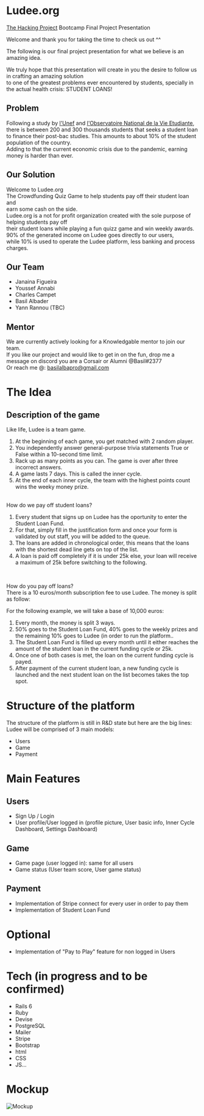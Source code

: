 # Ludee.org
[The Hacking Project](https://www.thehackingproject.org/) Bootcamp Final Project Presentation

Welcome and thank you for taking the time to check us out ^^ <br>

The following is our final project presentation for what we believe is an amazing idea. <br>

We truly hope that this presentation will create in you the desire to follow us in crafting an amazing solution <br>
to one of the greatest problems ever encountered by students, specially in the actual health crisis: STUDENT LOANS! <br>

## Problem
Following a study by [l'Unef](https://unef.fr/) and [l'Observatoire National de la Vie Etudiante](http://www.ove-national.education.fr/situation-economique-et-financiere-des-etudiant%c2%b7e%c2%b7s-de-nouvelles-donnees-disponibles-2/), there is between 200 and 300 thousands students that seeks a student loan to finance their post-bac studies. This amounts to about 10% of the student population of the country. <br>
Adding to that the current economic crisis due to the pandemic, earning money is harder than ever. <br>

## Our Solution
Welcome to Ludee.org <br>
The Crowdfunding Quiz Game to help students pay off their student loan and <br>
earn some cash on the side. <br>
Ludee.org is a not for profit organization created with the sole purpose of helping students pay off<br>
their student loans while playing a fun quizz game and win weekly awards. 90% of the generated income on Ludee goes directly to our users,<br>
while 10% is used to operate the Ludee platform, less banking and process charges.<br>

## Our Team
* Janaina Figueira
* Youssef Annabi
* Charles Campet
* Basil Albader
* Yann Rannou (TBC)

## Mentor
We are currently actively looking for a Knowledgable mentor to join our team. <br>
If you like our project and would like to get in on the fun, drop me a message on discord you are a Corsair or Alumni @Basil#2377<br>
Or reach me @: basilalbapro@gmail.com

# The Idea

## Description of the game
Like life, Ludee is a team game.

1. At the beginning of each game, you get matched with 2 random player.
2. You independently answer general-purpose trivia statements True or False within a 10-second time limit.
3. Rack up as many points as you can. The game is over after three incorrect answers.
4. A game lasts 7 days. This is called the inner cycle.
5. At the end of each inner cycle, the team with the highest points count wins the weeky money prize.
<br>
How do we pay off student loans?<br>

1. Every student that signs up on Ludee has the oportunity to enter the Student Loan Fund.
2. For that, simply fill in the justification form and once your form is validated by out staff, you will be added to the queue.
3. The loans are added in chronological order, this means that the loans with the shortest dead line gets on top of the list.
4. A loan is paid off completely if it is under 25k else, your loan will receive a maximum of 25k before switching to the following.
<br>

How do you pay off loans?<br>
There is a 10 euros/month subscription fee to use Ludee. The money is split as follow: <br>

For the following example, we will take a base of 10,000 euros: <br>
1. Every month, the money is split 3 ways.
2. 50% goes to the Student Loan Fund, 40% goes to the weekly prizes and the remaining 10% goes to Ludee (in order to run the platform..
3. The Student Loan Fund is filled up every month until it either reaches the amount of the student loan in the current funding cycle or 25k.
4. Once one of both cases is met, the loan on the current funding cycle is payed.
5. After payment of the current student loan, a new funding cycle is launched and the next student loan on the list becomes takes the top spot. 

# Structure of the platform
The structure of the platform is still in R&D state but here are the big lines: <br>
Ludee will be comprised of 3 main models: <br>
* Users
* Game
* Payment

# Main Features
## Users
* Sign Up / Login 
* User profile/User logged in (profile picture, User basic info, Inner Cycle Dashboard, Settings Dashboard)

## Game
* Game page (user logged in): same for all users
* Game status (User team score, User game status)

## Payment

* Implementation of Stripe connect for every user in order to pay them
* Implementation of Student Loan Fund

# Optional
* Implementation of "Pay to Play" feature for non logged in Users

# Tech (in progress and to be confirmed)
* Rails 6
* Ruby
* Devise
* PostgreSQL
* Mailer
* Stripe
* Bootstrap
* html
* CSS
* JS...

# Mockup
![Mockup](Ludee.png)
